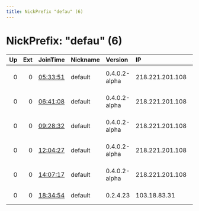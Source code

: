 ```yaml
---
title: NickPrefix "defau" (6)
---
```


# NickPrefix: "defau" (6)

|   Up |   Ext | JoinTime                                                                                            | Nickname   | Version       | IP              | AS                               | CC   |   ORp |   Dirp | OS      | Contact   |   eFamMembers |
|-----:|------:|:----------------------------------------------------------------------------------------------------|:-----------|:--------------|:----------------|:---------------------------------|:-----|------:|-------:|:--------|:----------|--------------:|
|    0 |     0 | [05:33:51](https://metrics.torproject.org/rs.html#details/727C28D626075F5E2B77451513042AD306CF4B0E) | default    | 0.4.0.2-alpha | 218.221.201.108 | So-net Entertainment Corporation | jp   | 50936 |      0 | Windows | None      |             1 |
|    0 |     0 | [06:41:08](https://metrics.torproject.org/rs.html#details/3EFACC5094A5A5BE4CEDEC3C532CCAF699A3D819) | default    | 0.4.0.2-alpha | 218.221.201.108 | So-net Entertainment Corporation | jp   | 50936 |      0 | Windows | None      |             1 |
|    0 |     0 | [09:28:32](https://metrics.torproject.org/rs.html#details/E92DAB2F2746DFB9FDF0CD6C0A3391E4ACF01063) | default    | 0.4.0.2-alpha | 218.221.201.108 | So-net Entertainment Corporation | jp   | 50936 |      0 | Windows | None      |             1 |
|    0 |     0 | [12:04:27](https://metrics.torproject.org/rs.html#details/2701299A0DBD47AAB7795B2AA9C0CF9CB86D140A) | default    | 0.4.0.2-alpha | 218.221.201.108 | So-net Entertainment Corporation | jp   | 50936 |      0 | Windows | None      |             1 |
|    0 |     0 | [14:07:17](https://metrics.torproject.org/rs.html#details/9B600727C83C6010B18749147BCFA2A5969E7A1E) | default    | 0.4.0.2-alpha | 218.221.201.108 | So-net Entertainment Corporation | jp   | 50936 |      0 | Windows | None      |             1 |
|    0 |     0 | [18:34:54](https://metrics.torproject.org/rs.html#details/E9AC70D79AE9332D6E0EB4C92B2295842EB13EB6) | default    | 0.2.4.23      | 103.18.83.31    | Mega Speed Net                   | bd   |   443 |   9030 | Windows | None      |             1 |
